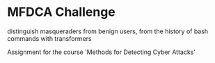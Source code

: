 # MFDCA Challenge
distinguish masqueraders from benign users, from the history of bash commands with transformers

Assignment for the course 'Methods for Detecting Cyber Attacks'